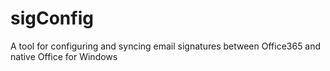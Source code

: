# sigConfig
A tool for configuring and syncing email signatures between Office365 and native Office for Windows

